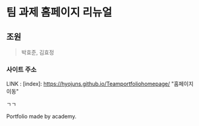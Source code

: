 # 팀 과제 홈페이지 리뉴얼

## 조원

> 박효준, 김효정



### 사이트 주소

LINK : [index]: https://hyojuns.github.io/Teamportfoliohomepage/	"홈페이지 이동"



ㄱㄱ

Portfolio made by academy.


